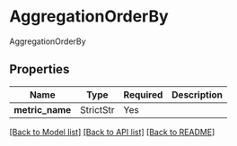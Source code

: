 # AggregationOrderBy

AggregationOrderBy

## Properties
| Name | Type | Required | Description |
| ------------ | ------------- | ------------- | ------------- |
**metric_name** | StrictStr | Yes |  |


[[Back to Model list]](../../../README.md#models-v2-link) [[Back to API list]](../../../README.md#documentation-for-api-endpoints) [[Back to README]](../../../README.md)
